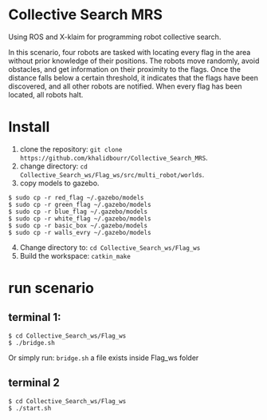 # Collective Search MRS
 Using ROS and X-klaim for programming robot collective search.

In this scenario, four robots are tasked with locating every flag in the area without prior knowledge of their positions. The robots move randomly, avoid obstacles, and get information on their proximity to the flags. Once the distance falls below a certain threshold, it indicates that the flags have been discovered, and all other robots are notified. When every flag has been located, all robots halt.

# Install


1. clone the repository: `git clone https://github.com/khalidbourr/Collective_Search_MRS`.
2. change directory: `cd Collective_Search_ws/Flag_ws/src/multi_robot/worlds`.
3. copy models to gazebo.
```
$ sudo cp -r red_flag ~/.gazebo/models
$ sudo cp -r green_flag ~/.gazebo/models
$ sudo cp -r blue_flag ~/.gazebo/models
$ sudo cp -r white_flag ~/.gazebo/models
$ sudo cp -r basic_box ~/.gazebo/models
$ sudo cp -r walls_evry ~/.gazebo/models
```
4. Change directory to: `cd Collective_Search_ws/Flag_ws`
5. Build the workspace: `catkin_make`

# run scenario

## terminal 1: 

```
$ cd Collective_Search_ws/Flag_ws
$ ./bridge.sh

```
Or simply run: `bridge.sh` a file exists inside Flag_ws folder 
## terminal 2

```
$ cd Collective_Search_ws/Flag_ws
$ ./start.sh
```

